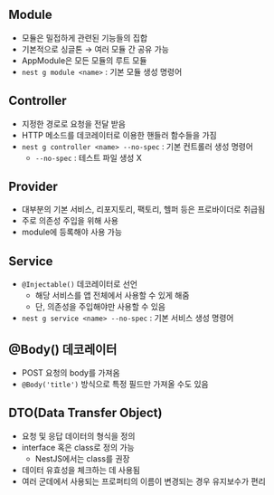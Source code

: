 ## Module

- 모듈은 밀접하게 관련된 기능들의 집합
- 기본적으로 싱글톤 → 여러 모듈 간 공유 가능
- AppModule은 모든 모듈의 루트 모듈
- `nest g module <name>` : 기본 모듈 생성 명령어

## Controller

- 지정한 경로로 요청을 전달 받음
- HTTP 메소드를 데코레이터로 이용한 핸들러 함수들을 가짐
- `nest g controller <name> --no-spec` : 기본 컨트롤러 생성 명령어
  - `--no-spec` : 테스트 파일 생성 X

## Provider

- 대부분의 기본 서비스, 리포지토리, 팩토리, 헬퍼 등은 프로바이더로 취급됨
- 주로 의존성 주입을 위해 사용
- module에 등록해야 사용 가능

## Service

- `@Injectable()` 데코레이터로 선언
  - 해당 서비스를 앱 전체에서 사용할 수 있게 해줌
  - 단, 의존성을 주입해야만 사용할 수 있음
- `nest g service <name> --no-spec` : 기본 서비스 생성 명령어

## @Body() 데코레이터

- POST 요청의 body를 가져옴
- `@Body('title')` 방식으로 특정 필드만 가져올 수도 있음

## DTO(Data Transfer Object)

- 요청 및 응답 데이터의 형식을 정의
- interface 혹은 class로 정의 가능
  - NestJS에서는 class를 권장
- 데이터 유효성을 체크하는 데 사용됨
- 여러 군데에서 사용되는 프로퍼티의 이름이 변경되는 경우 유지보수가 편리
